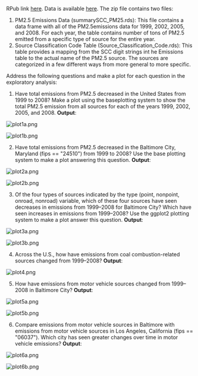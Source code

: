 RPub link [here](http://rpubs.com/shngli/92727). Data is available [here](https://d396qusza40orc.cloudfront.net/exdata%2Fdata%2FNEI_data.zip).
The zip file contains two files:

1. PM2.5 Emissions Data (summarySCC_PM25.rds): This file contains a data frame with all of the PM2.5emissions data for 1999, 2002, 2005, and 2008. For each year, the table contains number of tons of PM2.5 emitted from a specific type of source for the entire year.
2. Source Classification Code Table (Source_Classification_Code.rds): This table provides a mapping from the SCC digit strings int he Emissions table to the actual name of the PM2.5 source. The sources are categorized in a few different ways from more general to more specific.

Address the following questions and make a plot for each question in the exploratory analysis:

1)	Have total emissions from PM2.5 decreased in the United States from 1999 to 2008? Make a plot using the baseplotting system to show the total PM2.5 emission from all sources for each of the years 1999, 2002, 2005, and 2008. **Output**: 

![plot1a.png](https://github.com/shngli/Data-Analysis-R/blob/master/EPA%20PM2.5%20emissions/plot1a.png)

![plot1b.png](https://github.com/shngli/Data-Analysis-R/blob/master/EPA%20PM2.5%20emissions/plot1b.png)

2)	Have total emissions from PM2.5 decreased in the Baltimore City, Maryland (fips == "24510") from 1999 to 2008? Use the base plotting system to make a plot answering this question. **Output**:

![plot2a.png](https://github.com/shngli/Data-Analysis-R/blob/master/EPA%20PM2.5%20emissions/plot2a.png)

![plot2b.png](https://github.com/shngli/Data-Analysis-R/blob/master/EPA%20PM2.5%20emissions/plot2b.png)

3)	Of the four types of sources indicated by the type (point, nonpoint, onroad, nonroad) variable, which of these four sources have seen decreases in emissions from 1999–2008 for Baltimore City? Which have seen increases in emissions from 1999–2008? Use the ggplot2 plotting system to make a plot answer this question. **Output**: 

![plot3a.png](https://github.com/shngli/Data-Analysis-R/blob/master/EPA%20PM2.5%20emissions/plot3a.png)

![plot3b.png](https://github.com/shngli/Data-Analysis-R/blob/master/EPA%20PM2.5%20emissions/plot3b.png)

4)	Across the U.S., how have emissions from coal combustion-related sources changed from 1999–2008? **Output**:

![plot4.png](https://github.com/shngli/Data-Analysis-R/blob/master/EPA%20PM2.5%20emissions/plot4.png)

5)	How have emissions from motor vehicle sources changed from 1999–2008 in Baltimore City? **Output**: 

![plot5a.png](https://github.com/shngli/Data-Analysis-R/blob/master/EPA%20PM2.5%20emissions/plot5a.png) 

![plot5b.png](https://github.com/shngli/Data-Analysis-R/blob/master/EPA%20PM2.5%20emissions/plot5b.png)

6)	Compare emissions from motor vehicle sources in Baltimore  with emissions from motor vehicle sources in Los Angeles, California (fips == "06037"). Which city has seen greater changes over time in motor vehicle emissions? **Output**: 

![plot6a.png](https://github.com/shngli/Data-Analysis-R/blob/master/EPA%20PM2.5%20emissions/plot6a.png) 

![plot6b.png](https://github.com/shngli/Data-Analysis-R/blob/master/EPA%20PM2.5%20emissions/plot6b.png)
